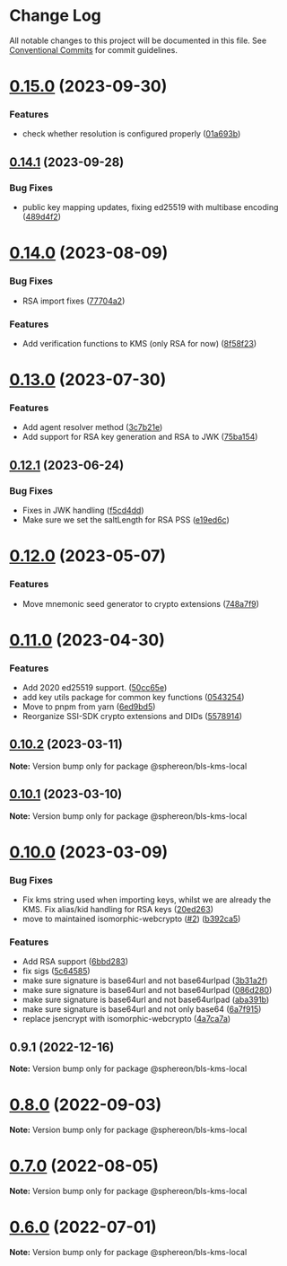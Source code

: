 # Change Log

All notable changes to this project will be documented in this file.
See [Conventional Commits](https://conventionalcommits.org) for commit guidelines.

# [0.15.0](https://github.com/Sphereon-Opensource/SSI-SDK/compare/v0.14.1...v0.15.0) (2023-09-30)

### Features

- check whether resolution is configured properly ([01a693b](https://github.com/Sphereon-Opensource/SSI-SDK/commit/01a693b94cd612826312168973caf15b0441ebf0))

## [0.14.1](https://github.com/Sphereon-Opensource/SSI-SDK/compare/v0.14.0...v0.14.1) (2023-09-28)

### Bug Fixes

- public key mapping updates, fixing ed25519 with multibase encoding ([489d4f2](https://github.com/Sphereon-Opensource/SSI-SDK/commit/489d4f20e0f354eb50b1a16a91472d4e85588113))

# [0.14.0](https://github.com/Sphereon-Opensource/SSI-SDK/compare/v0.13.0...v0.14.0) (2023-08-09)

### Bug Fixes

- RSA import fixes ([77704a2](https://github.com/Sphereon-Opensource/SSI-SDK/commit/77704a2064e1c1d3ffc23e580ddbb36063fc70ae))

### Features

- Add verification functions to KMS (only RSA for now) ([8f58f23](https://github.com/Sphereon-Opensource/SSI-SDK/commit/8f58f2308bc0dd612d1bb47b5ae05e8b67cf2efb))

# [0.13.0](https://github.com/Sphereon-Opensource/SSI-SDK/compare/v0.12.1...v0.13.0) (2023-07-30)

### Features

- Add agent resolver method ([3c7b21e](https://github.com/Sphereon-Opensource/SSI-SDK/commit/3c7b21e13538fac64581c0c73d0450ef6e9b56f0))
- Add support for RSA key generation and RSA to JWK ([75ba154](https://github.com/Sphereon-Opensource/SSI-SDK/commit/75ba154bb110a50a1892a5308627895a93f527a4))

## [0.12.1](https://github.com/Sphereon-Opensource/SSI-SDK/compare/v0.12.0...v0.12.1) (2023-06-24)

### Bug Fixes

- Fixes in JWK handling ([f5cd4dd](https://github.com/Sphereon-Opensource/SSI-SDK/commit/f5cd4ddd4f0cd0f155dcbf3a7e8b43c89b97cacb))
- Make sure we set the saltLength for RSA PSS ([e19ed6c](https://github.com/Sphereon-Opensource/SSI-SDK/commit/e19ed6c3a7b8454e8074111d33fc59a9c6bcc611))

# [0.12.0](https://github.com/Sphereon-Opensource/SSI-SDK/compare/v0.11.0...v0.12.0) (2023-05-07)

### Features

- Move mnemonic seed generator to crypto extensions ([748a7f9](https://github.com/Sphereon-Opensource/SSI-SDK/commit/748a7f962d563c60aa543c0c6900aa0c0daea42d))

# [0.11.0](https://github.com/Sphereon-Opensource/SSI-SDK/compare/v0.10.2...v0.11.0) (2023-04-30)

### Features

- Add 2020 ed25519 support. ([50cc65e](https://github.com/Sphereon-Opensource/SSI-SDK/commit/50cc65e249001809c18d1ef0e2e751c8428ccc70))
- add key utils package for common key functions ([0543254](https://github.com/Sphereon-Opensource/SSI-SDK/commit/0543254d14b4ba54adeeab944315db5ba6221d47))
- Move to pnpm from yarn ([6ed9bd5](https://github.com/Sphereon-Opensource/SSI-SDK/commit/6ed9bd5fe72645364e631be1628710f57d5deb19))
- Reorganize SSI-SDK crypto extensions and DIDs ([5578914](https://github.com/Sphereon-Opensource/SSI-SDK/commit/55789146f48b31e8efdd64afa464a42779a2137b))

## [0.10.2](https://github.com/Sphereon-Opensource/SSI-SDK/compare/v0.10.1...v0.10.2) (2023-03-11)

**Note:** Version bump only for package @sphereon/bls-kms-local

## [0.10.1](https://github.com/Sphereon-Opensource/SSI-SDK/compare/v0.10.0...v0.10.1) (2023-03-10)

**Note:** Version bump only for package @sphereon/bls-kms-local

# [0.10.0](https://github.com/Sphereon-Opensource/SSI-SDK/compare/v0.9.1...v0.10.0) (2023-03-09)

### Bug Fixes

- Fix kms string used when importing keys, whilst we are already the KMS. Fix alias/kid handling for RSA keys ([20ed263](https://github.com/Sphereon-Opensource/SSI-SDK/commit/20ed26354c4fa10d1361405378acafb99d42a6ba))
- move to maintained isomorphic-webcrypto ([#2](https://github.com/Sphereon-Opensource/SSI-SDK/issues/2)) ([b392ca5](https://github.com/Sphereon-Opensource/SSI-SDK/commit/b392ca521b676ce2c578ab507dcc444c45881033))

### Features

- Add RSA support ([6bbd283](https://github.com/Sphereon-Opensource/SSI-SDK/commit/6bbd283e82ee33a11feb8ad8346776d0948dcb80))
- fix sigs ([5c64585](https://github.com/Sphereon-Opensource/SSI-SDK/commit/5c645857e8e7d6c24e02332d1a4183ebf0f88c44))
- make sure signature is base64url and not base64urlpad ([3b31a2f](https://github.com/Sphereon-Opensource/SSI-SDK/commit/3b31a2fb86080e7d09a343c99ac47c12753425a3))
- make sure signature is base64url and not base64urlpad ([086d280](https://github.com/Sphereon-Opensource/SSI-SDK/commit/086d280627c9ce0e9f862fb4b2577acd0bfad47c))
- make sure signature is base64url and not base64urlpad ([aba391b](https://github.com/Sphereon-Opensource/SSI-SDK/commit/aba391b900c21204f78ded098def5eb92077ef1c))
- make sure signature is base64url and not only base64 ([6a7f915](https://github.com/Sphereon-Opensource/SSI-SDK/commit/6a7f915684cf3df1182a44870a92981fe62edfa2))
- replace jsencrypt with isomorphic-webcrypto ([4a7ca7a](https://github.com/Sphereon-Opensource/SSI-SDK/commit/4a7ca7acc995d5050c159a89f2a7dee3f71e67af))

## 0.9.1 (2022-12-16)

**Note:** Version bump only for package @sphereon/bls-kms-local

# [0.8.0](https://github.com/Sphereon-Opensource/SSI-SDK/compare/v0.7.0...v0.8.0) (2022-09-03)

**Note:** Version bump only for package @sphereon/bls-kms-local

# [0.7.0](https://github.com/Sphereon-Opensource/SSI-SDK/compare/v0.6.0...v0.7.0) (2022-08-05)

**Note:** Version bump only for package @sphereon/bls-kms-local

# [0.6.0](https://github.com/Sphereon-Opensource/SSI-SDK/compare/v0.5.1...v0.6.0) (2022-07-01)

**Note:** Version bump only for package @sphereon/bls-kms-local
